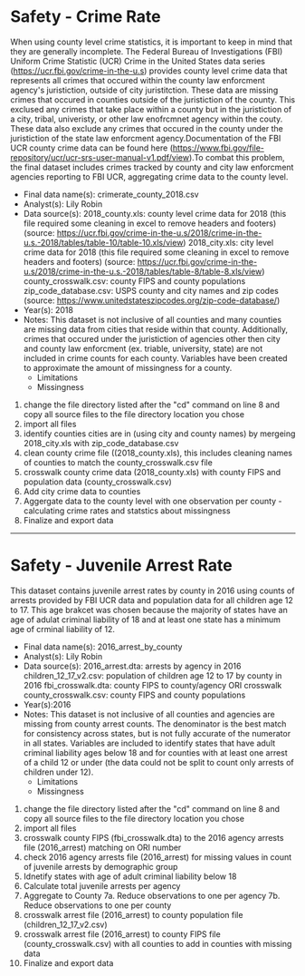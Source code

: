 # Safety - Crime Rate

When using county level crime statistics, it is important to keep in mind that they are generally incomplete. The Federal Bureau of Investigations (FBI) Uniform Crime Statistic (UCR) Crime in the United States data series (https://ucr.fbi.gov/crime-in-the-u.s) provides county level crime data that represents all crimes that occured within the county law enforcment agency's juristiction, outside of city juristitction. These data are missing crimes that occured in counties outside of the juristiction of the county. This exclused any crimes that take place within a county but in the juristiction of a city, tribal, univeristy, or other law enofrcmnet agency within the couty. These data also exclude any crimes that occured in the county under the juristiction of the state law enforcment agency.Documentation of the FBI UCR county crime data can be found here (https://www.fbi.gov/file-repository/ucr/ucr-srs-user-manual-v1.pdf/view).To combat this problem, the final dataset includes crimes tracked by county and city law enforcment agencies reporting to FBI UCR, aggregating crime data to the county level.

* Final data name(s): crimerate_county_2018.csv
* Analyst(s): Lily Robin
* Data source(s):
	2018_county.xls: county level crime data for 2018 (this file required some cleaning in excel to remove headers and footers) (source: https://ucr.fbi.gov/crime-in-the-u.s/2018/crime-in-the-u.s.-2018/tables/table-10/table-10.xls/view)
	2018_city.xls: city level crime data for 2018 (this file required some cleaning in excel to remove headers and footers) (source: https://ucr.fbi.gov/crime-in-the-u.s/2018/crime-in-the-u.s.-2018/tables/table-8/table-8.xls/view)
	county_crosswalk.csv: county FIPS and county populations
	zip_code_database.csv: USPS county and city names and zip codes (source: https://www.unitedstateszipcodes.org/zip-code-database/)
* Year(s): 2018
* Notes: This dataset is not inclusive of all counties and many counties are missing data from cities that reside within that county. Additionally, crimes that occured under the juristiction of agencies other then city and county law enforcment (ex. triable, university, state) are not included in crime counts for each county. Variables have been created to approximate the amount of missingness for a county. 
    * Limitations
    * Missingness

1. change the file directory listed after the "cd" command on line 8 and copy all source files to the file directory location you chose
2. import all files
3. identify counties cities are in (using city and county names) by mergeing 2018_city.xls with zip_code_database.csv
4. clean county crime file ((2018_county.xls), this includes cleaning names of counties to match the county_crosswalk.csv file
5. crosswalk county crime data (2018_county.xls) with county FIPS and population data (county_crosswalk.csv)
6. Add city crime data to counties
7. Aggergate data to the county level with one observation per county - calculating crime rates and statstics about missingness
8. Finalize and export data

----------------

# Safety - Juvenile Arrest Rate

This dataset contains juvenile arrest rates by county in 2016 using counts of arrests provided by FBI UCR data and population data for all children age 12 to 17. This age brakcet was chosen because the majority of states have an age of adulat criminal liability of 18 and at least one state has a minimum age of crminal liability of 12. 

* Final data name(s): 2016_arrest_by_county
* Analyst(s): Lily Robin
* Data source(s):
	2016_arrest.dta: arrests by agency in 2016
	children_12_17_v2.csv: population of children age 12 to 17 by county in 2016
	fbi_crosswalk.dta: county FIPS to county/agency ORI crosswalk
	county_crosswalk.csv: county FIPS and county populations
* Year(s):2016
* Notes: This dataset is not inclusive of all counties and agencies are missing from county arrest counts. The denominator is the best match for consistency across states, but is not fully accurate of the numerator in all states. Variables are included to identify states that have adult criminal liability ages below 18 and for counties with at least one arrest of a child 12 or under (the data could not be split to count only arrests of children under 12). 
    * Limitations
    * Missingness

1. change the file directory listed after the "cd" command on line 8 and copy all source files to the file directory location you chose
2. import all files
3. crosswalk county FIPS (fbi_crosswalk.dta) to the 2016 agency arrests file (2016_arrest) matching on ORI number
4. check 2016 agency arrests file (2016_arrest) for missing values in count of juvenile arrests by demographic group
5. Idnetify states with age of adult criminal liability below 18
6. Calculate total juvenile arrests per agency
7. Aggregate to County
	7a. Reduce observations to one per agency
	7b. Reduce observations to one per county
8. crosswalk arrest file (2016_arrest) to county population file (children_12_17_v2.csv)
9. crosswalk arrest file (2016_arrest) to county FIPS file (county_crosswalk.csv) with all counties to add in counties with missing data
10. Finalize and export data